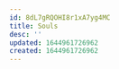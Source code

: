 ```yaml
---
id: 8dL7gRQOHI8r1xA7yg4MC
title: Souls
desc: ''
updated: 1644961726962
created: 1644961726962
---
```


